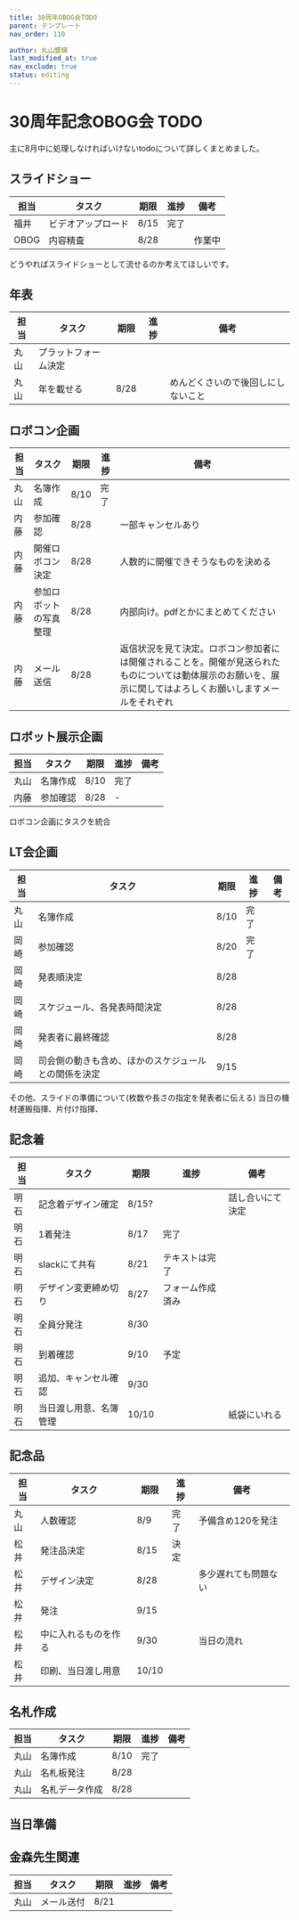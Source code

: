 ```yaml
---
title: 30周年OBOG会TODO
parent: テンプレート
nav_order: 110

author: 丸山響輝
last_modified_at: true
nav_exclude: true
status: editing
---
```


# 30周年記念OBOG会 TODO
主に8月中に処理しなければいけないtodoについて詳しくまとめました。

## スライドショー

|担当|タスク|期限|進捗|備考|
|---|---|---|---|---|
|福井|ビデオアップロード|8/15|完了||
|OBOG|内容精査|8/28||作業中|

どうやればスライドショーとして流せるのか考えてほしいです。

## 年表

|担当|タスク|期限|進捗|備考|
|---|---|---|---|---|
|丸山|プラットフォーム決定||||
|丸山|年を載せる|8/28||めんどくさいので後回しにしないこと|


## ロボコン企画

|担当|タスク|期限|進捗|備考|
|---|---|---|---|---|
|丸山|名簿作成|8/10|完了||
|内藤|参加確認|8/28||一部キャンセルあり|
|内藤|開催ロボコン決定|8/28||人数的に開催できそうなものを決める|
|内藤|参加ロボットの写真整理|8/28||内部向け。pdfとかにまとめてください|
|内藤|メール送信|8/28||返信状況を見て決定。ロボコン参加者には開催されることを。開催が見送られたものについては動体展示のお願いを、展示に関してはよろしくお願いしますメールをそれぞれ|

## ロボット展示企画

|担当|タスク|期限|進捗|備考|
|---|---|---|---|---|
|丸山|名簿作成|8/10|完了||
|内藤|参加確認|8/28|-||

ロボコン企画にタスクを統合

## LT会企画

|担当|タスク|期限|進捗|備考|
|---|---|---|---|---|
|丸山|名簿作成|8/10|完了||
|岡崎|参加確認|8/20|完了||
|岡崎|発表順決定|8/28|||
|岡崎|スケジュール、各発表時間決定|8/28|||
|岡崎|発表者に最終確認|8/28|||
|岡崎|司会側の動きも含め、ほかのスケジュールとの関係を決定|9/15|||

その他、スライドの準備について(枚数や長さの指定を発表者に伝える)
当日の機材運搬指揮、片付け指揮、

## 記念着

|担当|タスク|期限|進捗|備考|
|---|---|---|---|---|
|明石|記念着デザイン確定|8/15?||話し合いにて決定|
|明石|1着発注|8/17|完了||
|明石|slackにて共有|8/21|テキストは完了||
|明石|デザイン変更締め切り|8/27|フォーム作成済み||
|明石|全員分発注|8/30|||
|明石|到着確認|9/10|予定||
|明石|追加、キャンセル確認|9/30|||
|明石|当日渡し用意、名簿管理|10/10||紙袋にいれる|

## 記念品

|担当|タスク|期限|進捗|備考|
|---|---|---|---|---|
|丸山|人数確認|8/9|完了|予備含め120を発注|
|松井|発注品決定|8/15|決定||
|松井|デザイン決定|8/28||多少遅れても問題ない|
|松井|発注|9/15|||
|松井|中に入れるものを作る|9/30||当日の流れ|
|松井|印刷、当日渡し用意|10/10|||

## 名札作成

|担当|タスク|期限|進捗|備考|
|---|---|---|---|---|
|丸山|名簿作成|8/10|完了||
|丸山|名札板発注|8/28|||
|丸山|名札データ作成|8/28|||

## 当日準備


## 金森先生関連

|担当|タスク|期限|進捗|備考|
|---|---|---|---|---|
|丸山|メール送付|8/21|||
